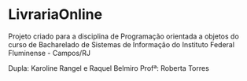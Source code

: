 # LivrariaOnline
Projeto criado para a disciplina de Programação orientada a objetos do curso de Bacharelado de Sistemas de Informação do Instituto Federal Fluminense - Campos/RJ


Dupla: Karoline Rangel e Raquel Belmiro
Profª: Roberta Torres
